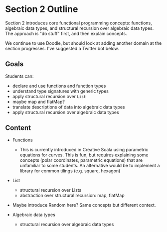 # Section 2 Outline

Section 2 introduces core functional programming concepts: functions, algebraic data types, and structural recursion over algebraic data types. The approach is "do stuff" first, and then explain concepts.

We continue to use Doodle, but should look at adding another domain at the section progresses. I've suggested a Twitter bot below.


## Goals

Students can:

- declare and use functions and function types
- understand type signatures with generic types
- apply structural recursion over `List`
- maybe map and flatMap?
- translate descriptions of data into algebraic data types
- apply structural recursion over algebraic data types



## Content

- Functions
  - This is currently introduced in Creative Scala using parametric equations for curves. This is fun, but requires explaining some concepts (polar coordinates, parametric equations) that are unfamiliar to some students. An alternative would be to implement a library for common tilings (e.g. square, hexagon)

- List
  - structural recursion over Lists
  - abstraction over structural recursion: map, flatMap
  
- Maybe introduce Random here? Same concepts but different context.
  
- Algebraic data types
  - structural recursion over algebraic data types

